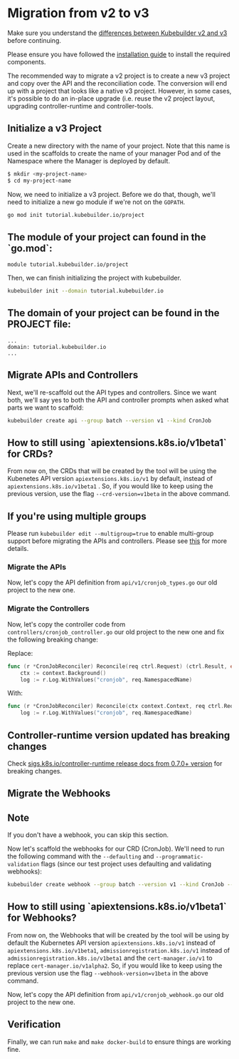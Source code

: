 # Migration from v2 to v3

Make sure you understand the [differences between Kubebuilder v2 and v3](./v2vsv3.md)
before continuing.

Please ensure you have followed the [installation guide](/quick-start.md#installation)
to install the required components.

The recommended way to migrate a v2 project is to create a new v3 project and
copy over the API and the reconciliation code. The conversion will end up with a
project that looks like a native v3 project. However, in some cases, it's
possible to do an in-place upgrade (i.e. reuse the v2 project layout, upgrading
controller-runtime and controller-tools.  

## Initialize a v3 Project

Create a new directory with the name of your project. Note that
this name is used in the scaffolds to create the name of your manager Pod and of the Namespace where the Manager is deployed by default.  

```bash
$ mkdir <my-project-name>
$ cd my-project-name
```

Now, we need to initialize a v3 project.  Before we do that, though, we'll need
to initialize a new go module if we're not on the `GOPATH`.

```bash
go mod init tutorial.kubebuilder.io/project
```

<aside class="note warning">
<h1>The module of your project can found in the `go.mod`:</h1>

```
module tutorial.kubebuilder.io/project
```

</aside>

Then, we can finish initializing the project with kubebuilder.

```bash
kubebuilder init --domain tutorial.kubebuilder.io
```

<aside class="note warning">
<h1>The domain of your project can be found in the PROJECT file:</h1>

```
...
domain: tutorial.kubebuilder.io
...
```
</aside>

## Migrate APIs and Controllers

Next, we'll re-scaffold out the API types and controllers. Since we want both,
we'll say yes to both the API and controller prompts when asked what parts we
want to scaffold:

```bash
kubebuilder create api --group batch --version v1 --kind CronJob
```

<aside class="note warning">
<h1>How to still using `apiextensions.k8s.io/v1beta1` for CRDs?</h1>

From now on, the CRDs that will be created by the tool will be using the Kubenetes API version `apiextensions.k8s.io/v1`  by default, instead of `apiextensions.k8s.io/v1beta1` . So, if you would like to keep using the previous version, use the flag `--crd-version=v1beta` in the above command.  

</aside>

<aside class="note warning">
<h1>If you're using multiple groups</h1>

Please run `kubebuilder edit --multigroup=true` to enable multi-group support before migrating the APIs and controllers. Please see [this](/migration/multi-group.md) for more details.

</aside>

### Migrate the APIs

Now, let's copy the API definition from `api/v1/cronjob_types.go` our old project to the new one. 

### Migrate the Controllers

Now, let's copy the controller code from `controllers/cronjob_controller.go` our old project to the new one and fix the following breaking change:  
 
Replace:

```go 
func (r *CronJobReconciler) Reconcile(req ctrl.Request) (ctrl.Result, error) {
 	ctx := context.Background() 
 	log := r.Log.WithValues("cronjob", req.NamespacedName)
```

With:

```go 
func (r *CronJobReconciler) Reconcile(ctx context.Context, req ctrl.Request) (ctrl.Result, error) {
	log := r.Log.WithValues("cronjob", req.NamespacedName)
```

<aside class="note warning">
<h1>Controller-runtime version updated has breaking changes</h1>

Check [sigs.k8s.io/controller-runtime release docs from 0.7.0+ version]( https://github.com/kubernetes-sigs/controller-runtime/releases ) for breaking changes.

</aside>

## Migrate the Webhooks

<aside class="note warning">
<h1>Note</h1>

If you don't have a webhook, you can skip this section.

</aside>

Now let's scaffold the webhooks for our CRD (CronJob). We'll need to run the
following command with the `--defaulting` and `--programmatic-validation` flags
(since our test project uses defaulting and validating webhooks):

```bash
kubebuilder create webhook --group batch --version v1 --kind CronJob --defaulting --programmatic-validation
```

<aside class="note warning">
<h1>How to still using `apiextensions.k8s.io/v1beta1` for Webhooks?</h1>

From now on, the Webhooks that will be created by the tool will be using by default the Kubernetes API version `apiextensions.k8s.io/v1` instead of `apiextensions.k8s.io/v1beta1`,  `admissionregistration.k8s.io/v1` instead of `admissionregistration.k8s.io/v1beta1` and the `cert-manager.io/v1` to replace `cert-manager.io/v1alpha2`. So, if you would like to keep using the previous version use the flag `--webhook-version=v1beta` in the above command.  
</aside>

Now, let's copy the API definition from `api/v1/cronjob_webhook.go` our old project to the new one. 

## Verification

Finally, we can run `make` and `make docker-build` to ensure things are working
fine.

